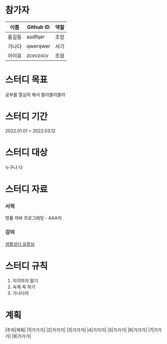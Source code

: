 # 참가자
|이름|Github ID|역할|
|---|---------|---|
|홍길동|asdfqer|조장|
|가나다|qwerqwer|서기|
|아이유|zcxvzxcv|조원|

# 스터디 목표
공부를 열심히 해서 블라블라블라
# 스터디 기간
2022.01.01 ~ 2022.03.12
# 스터디 대상
누구나 다
# 스터디 자료
### 서적
명품 자바 프로그래밍 - AAA저
### 강의
[생활코디 유튜브](https://www.youtube.com/watch?v=E0W5sJZ2d64)
# 스터디 규칙
1. 지각하지 말기
2. 숙제 꼭 하기
3. 가나다라

# 계획
|주차|계획|
|1|가가가|
|2|가가가|
|3|가가가|
|4|가가가|
|5|가가가|
|6|가가가|
|7|가가가|
|8|가가가|
